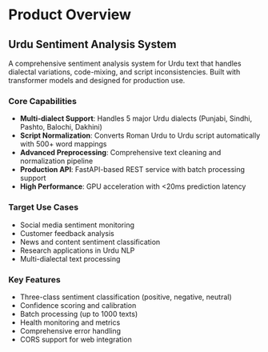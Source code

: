 # Product Overview

## Urdu Sentiment Analysis System

A comprehensive sentiment analysis system for Urdu text that handles dialectal variations, code-mixing, and script inconsistencies. Built with transformer models and designed for production use.

### Core Capabilities

- **Multi-dialect Support**: Handles 5 major Urdu dialects (Punjabi, Sindhi, Pashto, Balochi, Dakhini)
- **Script Normalization**: Converts Roman Urdu to Urdu script automatically with 500+ word mappings
- **Advanced Preprocessing**: Comprehensive text cleaning and normalization pipeline
- **Production API**: FastAPI-based REST service with batch processing support
- **High Performance**: GPU acceleration with <20ms prediction latency

### Target Use Cases

- Social media sentiment monitoring
- Customer feedback analysis
- News and content sentiment classification
- Research applications in Urdu NLP
- Multi-dialectal text processing

### Key Features

- Three-class sentiment classification (positive, negative, neutral)
- Confidence scoring and calibration
- Batch processing (up to 1000 texts)
- Health monitoring and metrics
- Comprehensive error handling
- CORS support for web integration